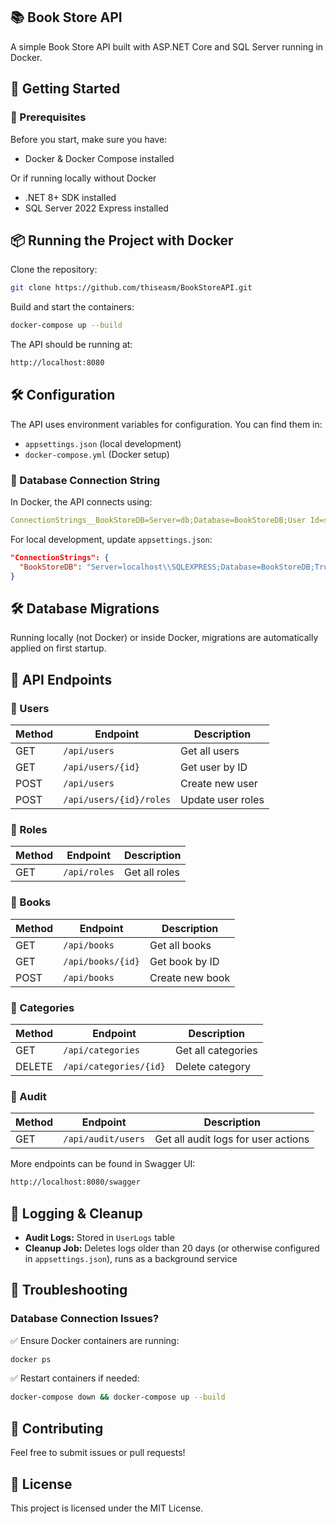 ## :books: Book Store API
A simple Book Store API built with ASP.NET Core and SQL Server running in Docker.

## :rocket: Getting Started

### :wrench: Prerequisites
Before you start, make sure you have:
- Docker & Docker Compose installed

Or if running locally without Docker
- .NET 8+ SDK installed
- SQL Server 2022 Express installed

## :package: Running the Project with Docker

Clone the repository:

```sh
git clone https://github.com/thiseasm/BookStoreAPI.git
```

Build and start the containers:

```sh
docker-compose up --build
```

The API should be running at:

```sh
http://localhost:8080
```

## :hammer_and_wrench: Configuration
The API uses environment variables for configuration. You can find them in:
- `appsettings.json` (local development)
- `docker-compose.yml` (Docker setup)

### :link: Database Connection String

In Docker, the API connects using:

```yaml
ConnectionStrings__BookStoreDB=Server=db;Database=BookStoreDB;User Id=sa;Password=Passw0rd;TrustServerCertificate=True;
```

For local development, update `appsettings.json`:

```json
"ConnectionStrings": {
  "BookStoreDB": "Server=localhost\\SQLEXPRESS;Database=BookStoreDB;Trusted_Connection=True;TrustServerCertificate=True;MultipleActiveResultSets=True;"
}
```

## :hammer_and_wrench: Database Migrations

Running locally (not Docker) or inside Docker, migrations are automatically applied on first startup.

## :book: API Endpoints

### :pushpin: Users

| Method | Endpoint           | Description       |
|--------|-------------------|-------------------|
| GET    | `/api/users`      | Get all users    |
| GET    | `/api/users/{id}` | Get user by ID   |
| POST   | `/api/users`      | Create new user  |
| POST    | `/api/users/{id}/roles` | Update user roles   |

### :pushpin: Roles

| Method | Endpoint      | Description      |
|--------|--------------|------------------|
| GET    | `/api/roles` | Get all roles    |

### :pushpin: Books

| Method | Endpoint      | Description      |
|--------|--------------|------------------|
| GET    | `/api/books` | Get all books    |
| GET    | `/api/books/{id}` | Get book by ID   |
| POST   | `/api/books`      | Create new book  |

### :pushpin: Categories

| Method | Endpoint      | Description      |
|--------|--------------|------------------|
| GET    | `/api/categories` | Get all categories    |
| DELETE   | `/api/categories/{id}`      | Delete category  |

### :pushpin: Audit

| Method | Endpoint      | Description      |
|--------|--------------|------------------|
| GET    | `/api/audit/users` | Get all audit logs for user actions   |

More endpoints can be found in Swagger UI:

```sh
http://localhost:8080/swagger
```

## :memo: Logging & Cleanup
- **Audit Logs:** Stored in `UserLogs` table
- **Cleanup Job:** Deletes logs older than 20 days (or otherwise configured in `appsettings.json`), runs as a background service

## :flashlight: Troubleshooting

### Database Connection Issues?

:white_check_mark: Ensure Docker containers are running:

```sh
docker ps
```

:white_check_mark: Restart containers if needed:

```sh
docker-compose down && docker-compose up --build
```

## :handshake: Contributing
Feel free to submit issues or pull requests!

## :scroll: License
This project is licensed under the MIT License.
